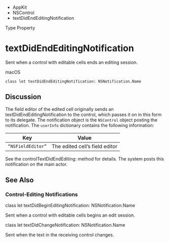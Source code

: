 

- AppKit
- NSControl
-  textDidEndEditingNotification 

Type Property

# textDidEndEditingNotification

Sent when a control with editable cells ends an editing session.

macOS

``` source
class let textDidEndEditingNotification: NSNotification.Name
```

## Discussion

The field editor of the edited cell originally sends an textDidEndEditingNotification to the control, which passes it on in this form to its delegate. The notification object is the `NSControl` object posting the notification. The `userInfo` dictionary contains the following information:

| Key               | Value                          |
|-------------------|--------------------------------|
| `“NSFieldEditor”` | The edited cell’s field editor |

See the controlTextDidEndEditing: method for details. The system posts this notification on the main actor.

## See Also

### Control-Editing Notifications

class let textDidBeginEditingNotification: NSNotification.Name

Sent when a control with editable cells begins an edit session.

class let textDidChangeNotification: NSNotification.Name

Sent when the text in the receiving control changes.


